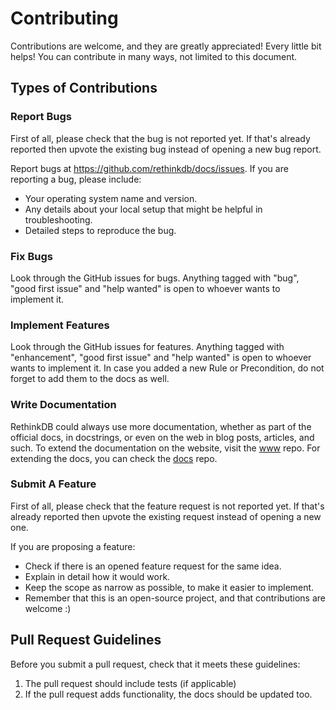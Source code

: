 # Contributing

Contributions are welcome, and they are greatly appreciated! Every little bit helps! You can contribute in many ways, not limited to this document.

## Types of Contributions

### Report Bugs

First of all, please check that the bug is not reported yet. If that's already reported then upvote the existing bug instead of opening a new bug report.

Report bugs at https://github.com/rethinkdb/docs/issues. If you are reporting a bug, please include:

- Your operating system name and version.
- Any details about your local setup that might be helpful in troubleshooting.
- Detailed steps to reproduce the bug.

### Fix Bugs

Look through the GitHub issues for bugs. Anything tagged with "bug", "good first issue" and "help wanted" is open to whoever wants to implement it.

### Implement Features

Look through the GitHub issues for features. Anything tagged with "enhancement",  "good first issue" and "help wanted" is open to whoever wants to implement it. In case you added a new Rule or Precondition, do not forget to add them to the docs as well.

### Write Documentation

RethinkDB could always use more documentation, whether as part of the official docs, in docstrings, or even on the web in blog posts, articles, and such. To extend the documentation on the website, visit the [www](https://github.com/rethinkdb/www) repo. For extending the docs, you can check the [docs](https://github.com/rethinkdb/docs) repo.

### Submit A Feature

First of all, please check that the feature request is not reported yet. If that's already reported then upvote the existing request instead of opening a new one.

If you are proposing a feature:

- Check if there is an opened feature request for the same idea.
- Explain in detail how it would work.
- Keep the scope as narrow as possible, to make it easier to implement.
- Remember that this is an open-source project, and that contributions are welcome :)

## Pull Request Guidelines

Before you submit a pull request, check that it meets these guidelines:

1. The pull request should include tests (if applicable)
2. If the pull request adds functionality, the docs should be updated too.
